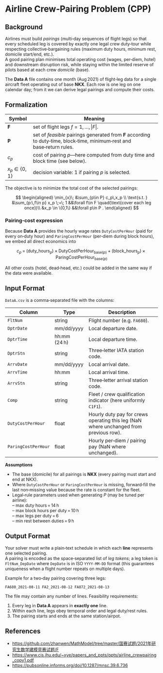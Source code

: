 # Airline Crew‑Pairing Problem (CPP)

## Background  
Airlines must build _pairings_ (multi‑day sequences of flight legs) so that every scheduled leg is covered by exactly one legal crew duty‑tour while respecting collective‑bargaining rules (maximum duty hours, minimum rest, domicile start/end, etc.).  
A good pairing plan minimises total operating cost (wages, per‑diem, hotel) and downstream disruption risk, while staying within the limited reserve of pilots based at each crew _domicile_ (base).

The **Data A** file contains one month (Aug 2021) of flight‑leg data for a single aircraft fleet operating out of base **NKX**. Each row is one leg on one calendar day; from it we can derive legal pairings and compute their costs.

## Formalization

| Symbol | Meaning |
| ------ | ------- |
| **F** | set of flight legs $f = 1,\dots,\|F\|$. |
| **P** | set of _feasible_ pairings generated from **F** according to duty‑time, block‑time, minimum‑rest and base‑return rules. |
| $c_p$ | cost of pairing $p$—here computed from duty time and block time (see below). |
| $x_p \in \{0,1\}$ | decision variable: 1 if pairing $p$ is selected. |

The objective is to minimize the total cost of the selected pairings:

$$
\begin{aligned}
\min_{x}\; &\sum_{p\in P} c_p\,x_p \\
\text{s.t. } &\sum_{p:\,f\in p} x_p \;=\; 1 &&\forall f\in F \quad(\text{cover each leg once})\\
             &x_p \in \{0,1\} &&\forall p\in P .
\end{aligned}
$$

### Pairing‑cost expression  

Because **Data A** provides the hourly wage rates `DutyCostPerHour` (paid for every on‑duty hour) and `ParingCostPerHour` (per‑diem during block hours), we embed all direct economics into

$$
c_p \;=\; (\text{duty\_hours}_p)\times\text{DutyCostPerHour}_{\text{base}(p)}
       + (\text{block\_hours}_p)\times\text{ParingCostPerHour}_{\text{base}(p)} 
$$

All other costs (hotel, dead‑head, etc.) could be added in the same way if the data were available.

## Input Format  

`DataA.csv` is a comma‑separated file with the columns:

| Column | Type | Description |
| ------ | ---- | ----------- |
| `FltNum` | string | Flight number (e.g. `FA680`). |
| `DptrDate` | mm/dd/yyyy | Local departure date. |
| `DptrTime` | hh:mm (24 h) | Local departure time. |
| `DptrStn` | string | Three‑letter IATA station code. |
| `ArrvDate` | mm/dd/yyyy | Local arrival date. |
| `ArrvTime` | hh:mm | Local arrival time. |
| `ArrvStn` | string | Three‑letter arrival station code. |
| `Comp` | string | Fleet / crew qualification indicator (here uniformly `C1F1`). |
| `DutyCostPerHour` | float | Hourly duty pay for crews operating this leg (NaN where unchanged from previous row). |
| `ParingCostPerHour` | float | Hourly per‑diem / pairing pay (NaN where unchanged). |

**Assumptions**

* The base (domicile) for all pairings is **NKX** (every pairing must start and end at NKX).  
* Where `DutyCostPerHour` or `ParingCostPerHour` is missing, forward‑fill the last non‑missing value because the rate is constant for the fleet.  
* Legal‑rule parameters used when generating $P$ (may be tuned per airline):  
  – max duty hours = 14 h  
  – max block hours per duty = 10 h  
  – max legs per duty = 6  
  – min rest between duties = 9 h  

## Output Format  

Your solver must write a plain‑text schedule in which each **line** represents one selected pairing.  
A pairing is encoded as the space‑separated list of _leg tokens_; a leg token is `FltNum_DepDate` where `DepDate` is in ISO `YYYY‑MM‑DD` format (this guarantees uniqueness when a flight number repeats on multiple days).

Example for a two‑day pairing covering three legs:

```
FA680_2021-08-11 FA2_2021-08-12 FA872_2021-08-13
```

The file may contain any number of lines. Feasibility requirements:

1. Every leg in **Data A** appears in **exactly one** line.  
2. Within each line, legs obey temporal order and legal duty/rest rules.  
3. The pairing starts and ends at the same station/airpot.

## References  
- https://github.com/zhanwen/MathModel/tree/master/国赛试题/2021年研究生数学建模竞赛试题/F
- https://www.cis.jhu.edu/~xye/papers_and_ppts/ppts/airline_crewpairing_copy1.pdf
- https://pubsonline.informs.org/doi/10.1287/mnsc.39.6.736


